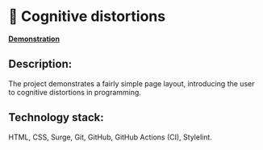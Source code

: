 :art: Сognitive distortions
=======

**[Demonstration](http://layout-designer-project-lvl1-14032021.surge.sh/)**


[Hexlet tests and linter status]: <[![Actions Status](https://github.com/hexletart/layout-designer-project-lvl1/workflows/hexlet-check/badge.svg)](https://github.com/hexletart/layout-designer-project-lvl1/actions)>


## Description:

The project demonstrates a fairly simple page layout, introducing the user to cognitive distortions in programming.



## Technology stack:

HTML, CSS, Surge, Git, GitHub, GitHub Actions (CI), Stylelint.
